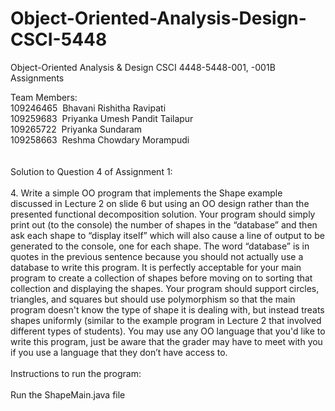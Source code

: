# Object-Oriented-Analysis-Design-CSCI-5448
Object-Oriented Analysis &amp; Design CSCI 4448-5448-001, -001B Assignments


Team Members: </br>
109246465&nbsp;&nbsp;Bhavani Rishitha Ravipati</br>
109259683&nbsp;&nbsp;Priyanka Umesh Pandit Tailapur</br>
109265722&nbsp;&nbsp;Priyanka Sundaram</br>
109258663&nbsp;&nbsp;Reshma Chowdary Morampudi</br>
</br></br>
Solution to Question 4 of Assignment 1:
</br></br>
4. Write a simple OO program that implements the Shape example discussed in Lecture 2 on slide 6 but using an OO design rather than the presented functional decomposition solution. Your program should simply print out (to the console) the number of shapes in the “database” and then ask each shape to “display itself” which will also cause a line of output to be generated to the console, one for each shape. The word “database” is in quotes in the previous sentence because you should not actually use a database to write this program. It is perfectly acceptable for your main program to create a collection of shapes before moving on to sorting that collection and displaying the shapes. Your program should support circles, triangles, and squares but should use polymorphism so that the main program doesn't know the type of shape it is dealing with, but instead treats shapes uniformly (similar to the example program in Lecture 2 that involved different types of students). You may use any OO language that you'd like to write this program, just be aware that the grader may have to meet with you if you use a language that they don’t have access to.
</br></br>
Instructions to run the program:</br></br>
Run the ShapeMain.java file
